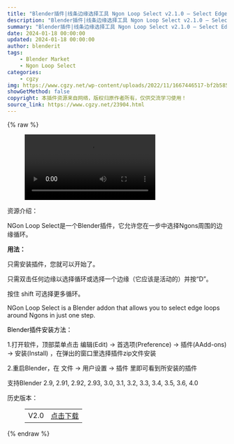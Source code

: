 ```yaml
---
title: "Blender插件|线条边缘选择工具 Ngon Loop Select v2.1.0 – Select Edge Loops Around Ngons"
description: "Blender插件|线条边缘选择工具 Ngon Loop Select v2.1.0 – Select Edge Loops Around Ngons"
summary: "Blender插件|线条边缘选择工具 Ngon Loop Select v2.1.0 – Select Edge Loops Around Ngons"
date: 2024-01-18 00:00:00
updated: 2024-01-18 00:00:00
author: blenderit
tags: 
    - Blender Market
    - Ngon Loop Select
categories:
    - cgzy
img: https://www.cgzy.net/wp-content/uploads/2022/11/1667446517-bf2b585aaeb7a04.jpg
showGetMethod: false
copyright: 本插件资源来自网络，版权归原作者所有，仅供交流学习使用！
source_link: https://www.cgzy.net/23904.html
---
```


{% raw %}
<figure class="wp-block-video aligncenter"><video controls src="https://cloud.video.taobao.com/play/u/717183932/p/1/e/6/t/1/384079164301.mp4"></video></figure><div class="wp-block-pandastudio-title"><div class="title_style_01"><p>资源介绍：</p></div></div><p class="is-style-text-indent-2em">NGon Loop Select是一个Blender插件，它允许您在一步中选择Ngons周围的边缘循环。</p><p><strong>用法：</strong></p><p>只需安装插件，您就可以开始了。</p><p>只需双击任何边缘以选择循环或选择一个边缘（它应该是活动的）并按“D”。</p><p>按住 shift 可选择更多循环。</p><p>NGon Loop Select is a Blender addon that allows you to select edge loops around Ngons in just one step.</p><p><mark style="background-color:rgba(0, 0, 0, 0)" class="has-inline-color has-vivid-red-color">Blender插件安装方法：</mark></p><p>1.打开软件，顶部菜单点击 编辑(Edit) → 首选项(Preference) → 插件(AAdd-ons) → 安装(Install) ，在弹出的窗口里选择插件zip文件安装</p><p>2.重启Blender，在 文件 → 用户设置 → 插件 里即可看到所安装的插件</p><div class="wp-block-pandastudio-tips"><div class="tip success "><p>支持Blender 2.9, 2.91, 2.92, 2.93, 3.0, 3.1, 3.2, 3.3, 3.4, 3.5, 3.6, 4.0</p>
</div></div><div class="wp-block-pandastudio-title"><div class="title_style_01"><p>历史版本：</p></div></div><figure class="wp-block-table has-medium-font-size"><table><tbody><tr><td>V2.0</td><td><a href="https://www.cgzy.net/go?_=afbd12edaaaHR0cHM6Ly9wYW4uYmFpZHUuY29tL3MvMXVEVk5mdkQ2TUZvd1Fjd2UySXJ2aFE%2FcHdkPTUxOGc%3D" target="_blank">点击下载</a></td></tr></tbody></table></figure>
<div style="display: none">cgzy</div>
{% endraw %}